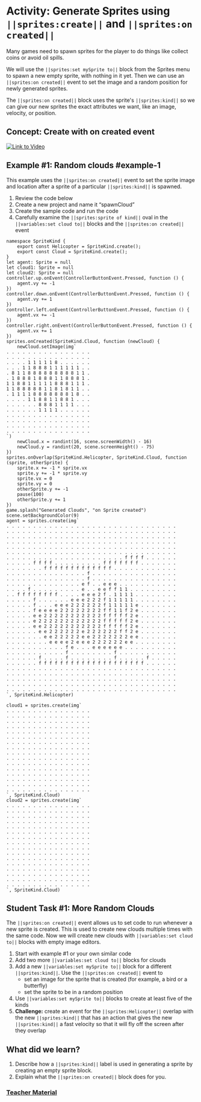 # Activity: Generate Sprites using ``||sprites:create||`` and ``||sprites:on created||``

Many games need to spawn sprites for the player to do things like collect coins or avoid oil spills.

We will use the ``||sprites:set mySprite to||`` block from the Sprites menu to spawn a new empty sprite, with nothing in it yet. Then we can use an ``||sprites:on created||`` event to set the image and a random position for newly generated sprites.

The ``||sprites:on created||`` block uses the sprite's ``||sprites:kind||`` so we can give our new sprites the exact attributes we want, like an image, velocity, or position.

## Concept: Create with on created event

[![Link to Video](/static/thumbnail_play_video.png)](https://youtu.be/XR8DmTOdgNc)

## Example #1: Random clouds #example-1

This example uses the ``||sprites:on created||`` event to set the sprite image and location after a sprite of a particular ``||sprites:kind||`` is spawned.

1. Review the code below
2. Create a new project and name it “spawnCloud”
3. Create the sample code and run the code
4. Carefully examine the ``||sprites:sprite of kind||`` oval in the ``||variables:set cloud to||`` blocks and the ``||sprites:on created||`` event

```blocks
namespace SpriteKind {
    export const Helicopter = SpriteKind.create();
    export const Cloud = SpriteKind.create();
}
let agent: Sprite = null
let cloud1: Sprite = null
let cloud2: Sprite = null
controller.up.onEvent(ControllerButtonEvent.Pressed, function () {
    agent.vy += -1
})
controller.down.onEvent(ControllerButtonEvent.Pressed, function () {
    agent.vy += 1
})
controller.left.onEvent(ControllerButtonEvent.Pressed, function () {
    agent.vx += -1
})
controller.right.onEvent(ControllerButtonEvent.Pressed, function () {
    agent.vx += 1
})
sprites.onCreated(SpriteKind.Cloud, function (newCloud) {
    newCloud.setImage(img`
. . . . . . . . . . . . . . . .
. . . . . . . . . . . . . . . .
. . . . 1 1 1 1 1 8 . . . . . .
. . . 1 1 8 8 8 1 1 1 1 1 1 . .
. 8 1 1 8 8 8 8 8 8 8 8 8 1 1 .
. 1 8 8 8 1 8 8 8 1 1 8 8 8 1 .
1 1 8 8 1 1 1 1 1 8 8 8 1 1 1 .
1 1 8 8 8 8 8 1 1 8 1 8 1 1 . .
. 1 1 1 1 8 8 8 8 8 8 8 1 8 . .
. . . . 1 1 8 8 1 1 8 8 1 . . .
. . . . . . 8 8 8 1 1 1 1 . . .
. . . . . . 1 1 1 1 . . . . . .
. . . . . . . . . . . . . . . .
. . . . . . . . . . . . . . . .
. . . . . . . . . . . . . . . .
. . . . . . . . . . . . . . . .
`)
    newCloud.x = randint(16, scene.screenWidth() - 16)
    newCloud.y = randint(20, scene.screenHeight() - 75)
})
sprites.onOverlap(SpriteKind.Helicopter, SpriteKind.Cloud, function (sprite, otherSprite) {
    sprite.x += -1 * sprite.vx
    sprite.y += -1 * sprite.vy
    sprite.vx = 0
    sprite.vy = 0
    otherSprite.y += -1
    pause(100)
    otherSprite.y += 1
})
game.splash("Generated Clouds", "on Sprite created")
scene.setBackgroundColor(9)
agent = sprites.create(img`
. . . . . . . . . . . . . . . . . . . . . . . . . . . . . . . .
. . . . . . . . . . . . . . . . . . . . . . . . . . . . . . . .
. . . . . . . . . . . . . . . . . . . . . . . . . . . . . . . .
. . . . . . . . . . . . . . . . . . . . . . . . . . . . . . . .
. . . . . . . . . . . . . . . . . . . . . . . . . . . . . . . .
. . . . . . . . . . . . . . . . . . . . . . . . . . . . . . . .
. . . . . . . . . . . . . . . . . . . . . . f f f f . . . . . .
. . . . . f f f f . . . . . . . . . f f f f f f f . . . . . . .
. . . . . . . f f f f f f f f f f f f f . . . . . . . . . . . .
. . . . . . . . . . . . . . . f . . . . . . . . . . . . . . . .
. . . . . . . . . . . . . . . f . . . . . . . . . . . . . . . .
. . . . . . . . . . . . . . e f . . e e e . . . . . . . . . . .
. . . . f . . . . . . . . . e . . e e f f 1 1 . . . . . . . . .
. . f f f f f f f f . . . . e e e 2 f . 1 1 1 1 . . . . . . . .
. . . . . f . . . . . . e e e 2 2 2 f 1 1 1 1 1 . . . . . . . .
. . . . . f . . . e e e 2 2 2 2 2 2 f 1 1 1 1 1 e . . . . . . .
. . . . . f e e e e 2 2 2 2 2 2 2 2 f f 1 1 f 2 e . . . . . . .
. . . . . e e 2 2 2 2 2 2 2 2 2 2 2 f f f f f 2 e . . . . . . .
. . . . . e 2 2 2 2 2 2 2 2 2 2 2 2 f f f f f 2 e . . . . . . .
. . . . . e e 2 2 2 2 2 2 2 2 2 2 2 f f f f f 2 e . . . . . . .
. . . . . . e e 2 2 2 2 2 2 e 2 2 2 2 2 2 f f 2 e . . . . . . .
. . . . . . . e e 2 2 2 2 2 e e 2 2 2 2 2 2 2 e e . . . . . . .
. . . . . . . . e e e e 2 e e e 2 2 2 2 2 2 e e . . . . . . . .
. . . . . . . . . . . f e . . . e e e e e e . . . . . . . . . .
. . . . . . . . . . . f . . . . . . . . f . . . . . . . . . . .
. . . . . . f . . . . f . . . . . . . . f . . . . . f . . . . .
. . . . . . f f f f f f f f f f f f f f f f f f f f . . . . . .
. . . . . . . . . . . . . . . . . . . . . . . . . . . . . . . .
. . . . . . . . . . . . . . . . . . . . . . . . . . . . . . . .
. . . . . . . . . . . . . . . . . . . . . . . . . . . . . . . .
. . . . . . . . . . . . . . . . . . . . . . . . . . . . . . . .
. . . . . . . . . . . . . . . . . . . . . . . . . . . . . . . .
`, SpriteKind.Helicopter)

cloud1 = sprites.create(img`
. . . . . . . . . . . . . . . .
. . . . . . . . . . . . . . . .
. . . . . . . . . . . . . . . .
. . . . . . . . . . . . . . . .
. . . . . . . . . . . . . . . .
. . . . . . . . . . . . . . . .
. . . . . . . . . . . . . . . .
. . . . . . . . . . . . . . . .
. . . . . . . . . . . . . . . .
. . . . . . . . . . . . . . . .
. . . . . . . . . . . . . . . .
. . . . . . . . . . . . . . . .
. . . . . . . . . . . . . . . .
. . . . . . . . . . . . . . . .
. . . . . . . . . . . . . . . .
. . . . . . . . . . . . . . . .
`, SpriteKind.Cloud)
cloud2 = sprites.create(img`
. . . . . . . . . . . . . . . .
. . . . . . . . . . . . . . . .
. . . . . . . . . . . . . . . .
. . . . . . . . . . . . . . . .
. . . . . . . . . . . . . . . .
. . . . . . . . . . . . . . . .
. . . . . . . . . . . . . . . .
. . . . . . . . . . . . . . . .
. . . . . . . . . . . . . . . .
. . . . . . . . . . . . . . . .
. . . . . . . . . . . . . . . .
. . . . . . . . . . . . . . . .
. . . . . . . . . . . . . . . .
. . . . . . . . . . . . . . . .
. . . . . . . . . . . . . . . .
. . . . . . . . . . . . . . . .
`, SpriteKind.Cloud)
```

## Student Task #1: More Random Clouds

The ``||sprites:on created||`` event allows us to set code to run whenever a new sprite is created. This is used to create new clouds multiple times with the same code. Now we will create new clouds with ``||variables:set cloud to||`` blocks with empty image editors.

1. Start with example #1 or your own similar code
2. Add two more ``||variables:set cloud to||`` blocks for clouds
3.	Add a new ``||variables:set mySprite to||`` block for a different ``||sprites:kind||``. Use the ``||sprites:on created||`` event to
    * set an image for the sprite that is created (for example, a bird or a butterfly)
    * set the sprite to be in a random position
4.	Use ``||variables:set mySprite to||`` blocks to create at least five of the kinds
5. **Challenge:** create an event for the ``||sprites:Helicopter||`` overlap with the new ``||sprites:kind||`` that has an action that gives the new ``||sprites:kind||`` a fast velocity so that it will fly off the screen after they overlap

## What did we learn?

1. Describe how a ``||sprites:kind||`` label is used in generating a sprite by creating an empty sprite block.
2. Explain what the ``||sprites:on created||`` block does for you.

### [Teacher Material](/courses/csintro1/about/teachers)
